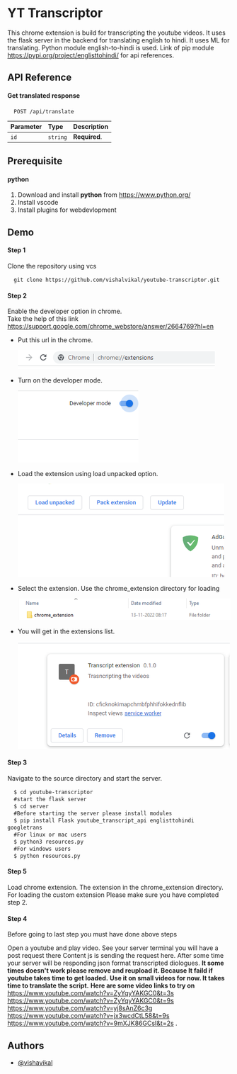 
# YT Transcriptor

This chrome extension is build for transcripting the youtube videos. It uses the flask 
server in the backend for translating english to hindi. It uses ML for translating. 
Python module english-to-hindi is used. Link of pip module
https://pypi.org/project/englisttohindi/  for api references.




## API Reference

#### Get translated response

```http
  POST /api/translate 
```

| Parameter | Type     | Description                |
| :-------- | :------- | :------------------------- |
| `id` | `string` | **Required**.   |

## Prerequisite
#### python 
  1. Download and install **python** from https://www.python.org/
  2. Install vscode
  3. Install plugins for webdevlopment
## Demo

#### Step 1
Clone the repository using vcs
```http
  git clone https://github.com/vishalvikal/youtube-transcriptor.git
```
#### Step 2
 Enable the developer option in chrome.  
 Take the help of this link https://support.google.com/chrome_webstore/answer/2664769?hl=en 

 
 - Put this url in the chrome.
 
     ![Alt Text](./screenshots/extension.png?raw=true "Optional Title")
  - Turn on the developer mode. 

    ![Alt Text](./screenshots/developer_mode_on.png?raw=true "Optional Title")
  - Load the extension using load unpacked option.

    ![Alt Text](./screenshots/use_load.png?raw=true "Optional Title")
  - Select the extension. Use the chrome_extension directory for loading
  
    ![Alt Text](./screenshots/select_extension.png?raw=true "Optional Title")
  - You will get in the extensions list.
      
      ![Alt Text](./screenshots/extension_success.png?raw=true "Optional Title")

#### Step 3
 Navigate to the source directory and start the server. 
```
  $ cd youtube-transcriptor
  #start the flask server 
  $ cd server
  #Before starting the server please install modules
  $ pip install Flask youtube_transcript_api englisttohindi googletrans
  #For linux or mac users
  $ python3 resources.py
  #For windows users
  $ python resources.py
````
#### Step 5

Load chrome extension. The extension in the chrome_extension directory. For loading the custom extension Please make sure you have completed step 2. 

#### Step 4

Before going to last step you must have done above steps

Open a youtube and play video. See your server terminal you will have a post request there Content js is sending the request here. After some time your server will be responding json format transcripted diologues. **It some times doesn't work please remove and reupload it. Because It faild if youtube takes time to get loaded.** **Use it on small videos for now. It takes time to translate the script.** **Here are some video links to try on**
https://www.youtube.com/watch?v=ZyYqyYAKGC0&t=3s 
https://www.youtube.com/watch?v=ZyYqyYAKGC0&t=9s 
https://www.youtube.com/watch?v=yj8sAnZ6c3g 
https://www.youtube.com/watch?v=jx3wcdCtL58&t=9s
https://www.youtube.com/watch?v=9mXJK86GCsI&t=2s
.


## Authors

- [@vishavikal](https://www.github.com/vishalvikal)

